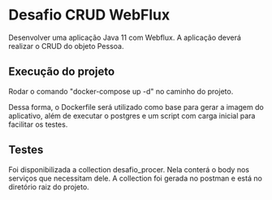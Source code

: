 # Desafio CRUD WebFlux
Desenvolver uma aplicação Java 11 com Webflux. A aplicação deverá realizar o CRUD do objeto Pessoa.


## Execução do projeto
Rodar o comando "docker-compose up -d" no caminho do projeto.

Dessa forma, o Dockerfile será utilizado como base para gerar a imagem do aplicativo, além de executar o postgres e um script com carga inicial para facilitar os testes.

## Testes
Foi disponibilizada a collection desafio_procer. Nela conterá o body nos serviços que necessitam dele. A collection foi gerada no postman e está no diretório raiz do projeto.
